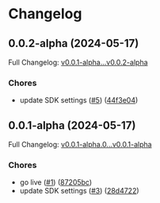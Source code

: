 # Changelog

## 0.0.2-alpha (2024-05-17)

Full Changelog: [v0.0.1-alpha...v0.0.2-alpha](https://github.com/yike5460/MLM-SDK/compare/v0.0.1-alpha...v0.0.2-alpha)

### Chores

* update SDK settings ([#5](https://github.com/yike5460/MLM-SDK/issues/5)) ([44f3e04](https://github.com/yike5460/MLM-SDK/commit/44f3e04f6d3d891b63366310fea0d8ae6cd7a07d))

## 0.0.1-alpha (2024-05-17)

Full Changelog: [v0.0.1-alpha.0...v0.0.1-alpha](https://github.com/yike5460/MLM-SDK/compare/v0.0.1-alpha.0...v0.0.1-alpha)

### Chores

* go live ([#1](https://github.com/yike5460/MLM-SDK/issues/1)) ([87205bc](https://github.com/yike5460/MLM-SDK/commit/87205bcfd4128639ee8e29898403aa50482fb78e))
* update SDK settings ([#3](https://github.com/yike5460/MLM-SDK/issues/3)) ([28d4722](https://github.com/yike5460/MLM-SDK/commit/28d47229dc3eb66462c7f5a0c5d1424ea334b8e6))
